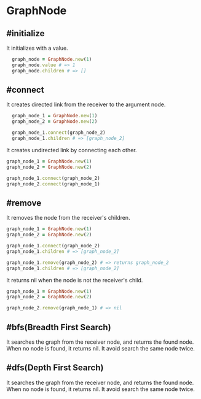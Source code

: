 # GraphNode

## #initialize
It initializes with a value.
```ruby
  graph_node = GraphNode.new(1)
  graph_node.value # => 1
  graph_node.children # => []
```

## #connect
It creates directed link from the receiver to the argument node.
```ruby
  graph_node_1 = GraphNode.new(1)
  graph_node_2 = GraphNode.new(2)

  graph_node_1.connect(graph_node_2)
  graph_node_1.children # => [graph_node_2]
```
It creates undirected link by connecting each other.
```ruby
graph_node_1 = GraphNode.new(1)
graph_node_2 = GraphNode.new(2)

graph_node_1.connect(graph_node_2)
graph_node_2.connect(graph_node_1)
```



## #remove
It removes the node from the receiver's children.
```ruby
graph_node_1 = GraphNode.new(1)
graph_node_2 = GraphNode.new(2)

graph_node_1.connect(graph_node_2)
graph_node_1.children # => [graph_node_2]

graph_node_1.remove(graph_node_2) # => returns graph_node_2
graph_node_1.children # => [graph_node_2]
```

It returns nil when the node is not the receiver's child.
```ruby
graph_node_1 = GraphNode.new(1)
graph_node_2 = GraphNode.new(2)

graph_node_2.remove(graph_node_1) # => nil

```

## #bfs(Breadth First Search)
It searches the graph from the receiver node, and returns the found node. When no node is found, it returns nil. It avoid search the same node twice.

## #dfs(Depth First Search)
It searches the graph from the receiver node, and returns the found node. When no node is found, it returns nil. It avoid search the same node twice.
